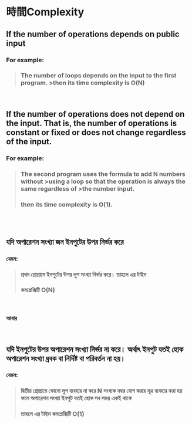 # 時間Complexity
## If the number of operations depends on public input 
### For example:
>### The number of loops depends on the input to the first program. >then its time complexity is **O(N)**
<br>


## If the number of operations does not depend on the input. That is, the number of operations is constant or fixed or does not change regardless of the input.
### For example:
>### The second program uses the formula to add N numbers without >using a loop so that the operation is always the same regardless of >the number input.
>### then its time complexity is **O(1)**.
<br>
<br>

## যদি অপারেশন সংখ্যা জন ইনপুটের উপর নির্ভর করে 
### যেমন:
>### প্রথম প্রোগ্রামে ইনপুটের উপর লুপ সংখ্যা নির্ভর করে। তাহলে এর টাইম 
>### কমপ্লেক্সিটি O(N)
<br>

### আবার 
<br>


## যদি ইনপুটের উপর অপারেশন সংখ্যা নির্ভর না করে। অর্থাৎ ইনপুট যতই হোক অপারেশন সংখ্যা ধ্রবক বা নির্দিষ্ট বা পরিবর্তন না হয়। 
### যেমন: 
> ### দ্বিতীয় প্রোগ্রামে কোনো লুপ ব্যবহার না করে N সংখ্যক নম্বর যোগ করার সূত্র ব্যবহার করা হয় ফলে অপারেশন সংখ্যা ইনপুট যতই হোক সব সময় একই থাকে
> ### তাহলে এর টাইম কমপ্লেক্সিটি O(1)